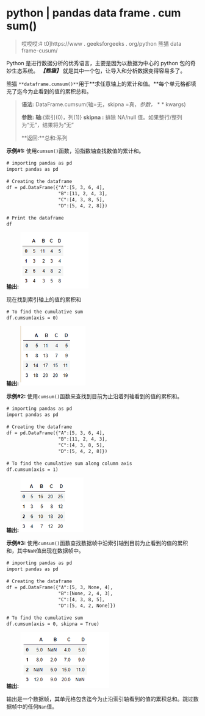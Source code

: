 # python | pandas data frame . cum sum()

> 哎哎哎:# t0]https://www . geeksforgeeks . org/python 熊猫 data frame-cusum/

Python 是进行数据分析的优秀语言，主要是因为以数据为中心的 python 包的奇妙生态系统。 ***【熊猫】*** 就是其中一个包，让导入和分析数据变得容易多了。

熊猫 `**dataframe.cumsum()**`用于**求任意轴上的累计和值。**每个单元格都填充了迄今为止看到的值的累积总和。

> **语法:** DataFrame.cumsum(轴=无，skipna =真，*参数，* * * kwargs)
> 
> **参数:**
> **轴:**{索引(0)，列(1)}
> **skipna :** 排除 NA/null 值。如果整行/整列为“无”，结果将为“无”
> 
> **返回:**总和:系列

**示例#1:** 使用`cumsum()`函数，沿指数轴查找数值的累计和。

```
# importing pandas as pd
import pandas as pd

# Creating the dataframe
df = pd.DataFrame({"A":[5, 3, 6, 4],
                   "B":[11, 2, 4, 3],
                   "C":[4, 3, 8, 5],
                   "D":[5, 4, 2, 8]})

# Print the dataframe
df
```

**输出:**
![](img/84a809d03aa7bd73b1cff4e88ef6a21a.png)

现在找到索引轴上的值的累积和

```
# To find the cumulative sum
df.cumsum(axis = 0)
```

**输出:**
![](img/abb94ba00fc1d64472b175cad4a66476.png)

**示例#2:** 使用`cumsum()`函数来查找到目前为止沿着列轴看到的值的累积和。

```
# importing pandas as pd
import pandas as pd

# Creating the dataframe
df = pd.DataFrame({"A":[5, 3, 6, 4],
                   "B":[11, 2, 4, 3],
                   "C":[4, 3, 8, 5],
                   "D":[5, 4, 2, 8]})

# To find the cumulative sum along column axis
df.cumsum(axis = 1)
```

**输出:**
![](img/cfa2cca9c900e07d3aedfd503ea9b801.png)

**示例#3:** 使用`cumsum()`函数查找数据帧中沿索引轴到目前为止看到的值的累积和，其中`NaN`值出现在数据帧中。

```
# importing pandas as pd
import pandas as pd

# Creating the dataframe
df = pd.DataFrame({"A":[5, 3, None, 4],
                   "B":[None, 2, 4, 3],
                   "C":[4, 3, 8, 5],
                   "D":[5, 4, 2, None]})

# To find the cumulative sum
df.cumsum(axis = 0, skipna = True)
```

**输出:**
![](img/f3ff03330408544bde28a67a01d94f27.png)

输出是一个数据帧，其单元格包含迄今为止沿索引轴看到的值的累积总和。跳过数据帧中的任何`Nan`值。